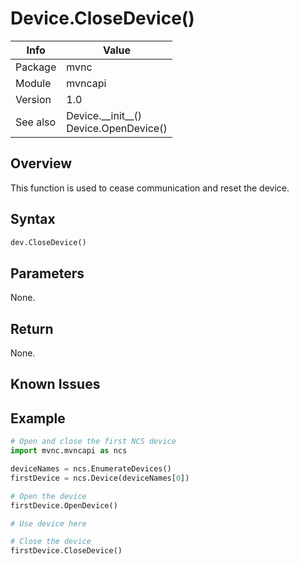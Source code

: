 # Device.CloseDevice()

|Info      | Value |
|----------|---------------|
|Package   |  mvnc         |
|Module    |  mvncapi      |
|Version   |  1.0          |
|See also|Device.\_\_init\_\_()<br>Device.OpenDevice()|

## Overview
This function is used to cease communication and reset the device.

## Syntax
```python
dev.CloseDevice()
```

## Parameters
None.

## Return
None.

## Known Issues

## Example
```Python
# Open and close the first NCS device
import mvnc.mvncapi as ncs

deviceNames = ncs.EnumerateDevices()
firstDevice = ncs.Device(deviceNames[0])

# Open the device
firstDevice.OpenDevice()

# Use device here

# Close the device 
firstDevice.CloseDevice()
```
